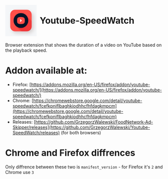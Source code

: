 <h1 style="display: flex; align-items: center;">
  <img src="icon.png" alt="icon" style="width: 100px; height: 100px; margin-right: 10px;">
  Youtube-SpeedWatch 
</h1>
Browser extension that shows the duration of a video on YouTube based on the playback speed.


# Addon available at:
- Firefox: [https://addons.mozilla.org/en-US/firefox/addon/youtube-speedwatch/](https://addons.mozilla.org/en-US/firefox/addon/youtube-speedwatch/)
- Chrome: [https://chromewebstore.google.com/detail/youtube-speedwatch/fcefkpniflbaghkiodhhcfhfdagkmpcm](https://chromewebstore.google.com/detail/youtube-speedwatch/fcefkpniflbaghkiodhhcfhfdagkmpcm)
- Releases: [https://github.com/GrzegorzWalewski/FoodNetwork-Ad-Skipper/releases](https://github.com/GrzegorzWalewski/Youtube-SpeedWatch/releases) (for both browsers)

# Chrome and Firefox diffrences
Only diffrence between these two is `manifest_version` - for Firefox it's `2` and Chrome use `3`
